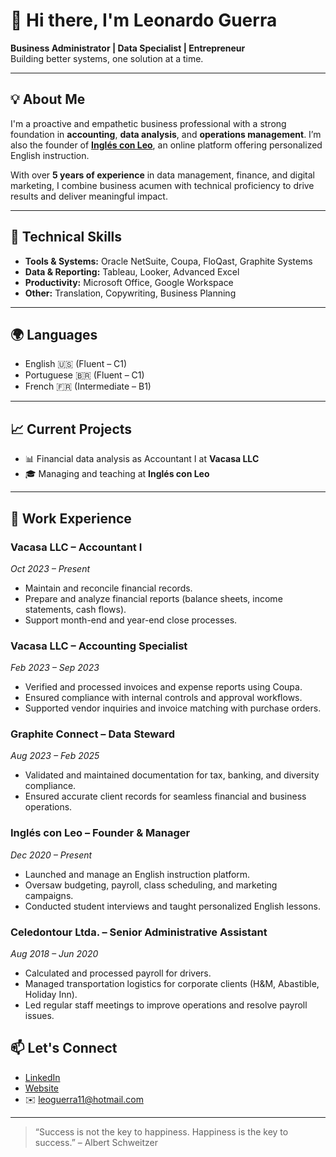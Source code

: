 # 👋 Hi there, I'm Leonardo Guerra

**Business Administrator | Data Specialist | Entrepreneur**  
Building better systems, one solution at a time.

---

## 💡 About Me

I'm a proactive and empathetic business professional with a strong foundation in **accounting**, **data analysis**, and **operations management**. I’m also the founder of [**Inglés con Leo**](https://www.inglesconleo.webnode.cl), an online platform offering personalized English instruction.

With over **5 years of experience** in data management, finance, and digital marketing, I combine business acumen with technical proficiency to drive results and deliver meaningful impact.

---

## 🧰 Technical Skills

- **Tools & Systems:** Oracle NetSuite, Coupa, FloQast, Graphite Systems  
- **Data & Reporting:** Tableau, Looker, Advanced Excel  
- **Productivity:** Microsoft Office, Google Workspace  
- **Other:** Translation, Copywriting, Business Planning  

---

## 🌍 Languages

- English 🇺🇸 (Fluent – C1)  
- Portuguese 🇧🇷 (Fluent – C1)  
- French 🇫🇷 (Intermediate – B1)  

---

## 📈 Current Projects

- 📊 Financial data analysis as Accountant I at **Vacasa LLC** 
- 🎓 Managing and teaching at **Inglés con Leo**  

---

## 💼 Work Experience

### **Vacasa LLC – Accountant I**  
*Oct 2023 – Present*  
- Maintain and reconcile financial records.  
- Prepare and analyze financial reports (balance sheets, income statements, cash flows).  
- Support month-end and year-end close processes.  

### **Vacasa LLC – Accounting Specialist**  
*Feb 2023 – Sep 2023*  
- Verified and processed invoices and expense reports using Coupa.  
- Ensured compliance with internal controls and approval workflows.  
- Supported vendor inquiries and invoice matching with purchase orders.  

### **Graphite Connect – Data Steward**  
*Aug 2023 – Feb 2025*  
- Validated and maintained documentation for tax, banking, and diversity compliance.  
- Ensured accurate client records for seamless financial and business operations.  

### **Inglés con Leo – Founder & Manager**  
*Dec 2020 – Present*  
- Launched and manage an English instruction platform.  
- Oversaw budgeting, payroll, class scheduling, and marketing campaigns.  
- Conducted student interviews and taught personalized English lessons.  

### **Celedontour Ltda. – Senior Administrative Assistant**  
*Aug 2018 – Jun 2020*  
- Calculated and processed payroll for drivers.  
- Managed transportation logistics for corporate clients (H&M, Abastible, Holiday Inn).  
- Led regular staff meetings to improve operations and resolve payroll issues.

## 📫 Let's Connect

- [LinkedIn](https://www.linkedin.com/in/leoguerras)  
- [Website](https://www.inglesconleo.webnode.cl)  
- ✉️ leoguerra11@hotmail.com  

---

> “Success is not the key to happiness. Happiness is the key to success.” – Albert Schweitzer


